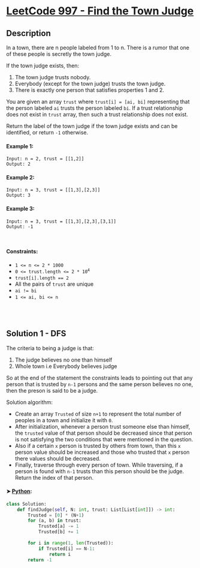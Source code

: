 
# [LeetCode 997 - Find the Town Judge](https://leetcode.com/problems/find-the-town-judge/description/)


## Description

In a town, there are n people labeled from 1 to n. There is a rumor that one of these people is secretly the town judge.

If the town judge exists, then:
  1. The town judge trusts nobody.
  2. Everybody (except for the town judge) trusts the town judge.
  3. There is exactly one person that satisfies properties 1 and 2.

You are given an array `trust` where `trust[i] = [ai, bi]` representing that the person labeled `ai` trusts the person labeled `bi`. 
If a trust relationship does not exist in `trust` array, then such a trust relationship does not exist.

Return the label of the town judge if the town judge exists and can be identified, or return `-1` otherwise.


#### Example 1:

```
Input: n = 2, trust = [[1,2]]
Output: 2
```

#### Example 2:

```
Input: n = 3, trust = [[1,3],[2,3]]
Output: 3
```

#### Example 3:

```
Input: n = 3, trust = [[1,3],[2,3],[3,1]]
Output: -1
```

<br/>

#### Constraints:
* <code>1 <= n <= 2 * 1000</code>
* <code>0 <= trust.length <= 2 * 10<sup>4</sup></code>
* `trust[i].length == 2`
* All the pairs of `trust` are unique
* `ai != bi`
* `1 <= ai, bi <= n`

<br/>


<br/>

## Solution 1 - DFS
The criteria to being a judge is that:

1. The judge believes no one than himself
2. Whole town i.e Everybody believes judge

So at the end of the statement the constraints leads to pointing out that any person that is trusted 
by `n-1` persons and the same person believes no one, then the preson is said to be a judge.

Solution algorithm:
* Create an array `Trusted` of size `n+1` to represent the total number of peoples in a town and initialize it with `0`.
* After initialization, whenever a person trust someone else than himself, the `trusted` value of that person should be decreased since that person is not satisfying the two conditions that were mentioned in the question.
* Also if a certain `x` person is trusted by others from town, than this `x` person value should be increased and those who trusted that `x` person there values should be decreased.
* Finally, traverse through every person of town. While traversing, if a person is found with `n-1` trusts than this person should be the judge. Return the index of that person.

#### ➤ [Python](https://leetcode.com/problems/find-the-town-judge/solutions/1663344/c-java-python3-javascript-everything-you-need-to-know-from-start-to-end):
```python
class Solution:
    def findJudge(self, N: int, trust: List[List[int]]) -> int:
        Trusted = [0] * (N+1)
        for (a, b) in trust:
            Trusted[a] -= 1
            Trusted[b] += 1
            
        for i in range(1, len(Trusted)):
            if Trusted[i] == N-1:
                return i
        return -1
```

<br/>
